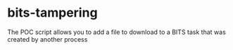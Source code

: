 # bits-tampering
The POC script allows you to add a file to download to a BITS task that was created by another process
